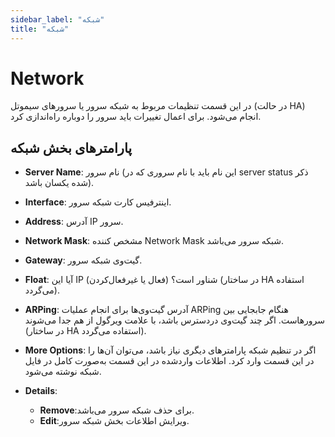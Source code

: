 ```yaml
---
sidebar_label: "شبکه"
title: "شبکه"
---
```


# Network

در این قسمت تنظیمات مربوط به شبكه سرور یا سرورهای سیموتل (در حالت HA) انجام می‌شود. برای اعمال تغییرات باید سرور را دوباره راه‌اندازی کرد.

## پارامتر‌های بخش شبکه
- **Server Name**: نام سرور (این نام باید با نام سروری كه در server status ذکر شده یكسان باشد).

- **Interface**: اینترفیس کارت شبکه سرور.

- **Address**: آدرس IP سرور.

- **Network Mask**: مشخص کننده Network Mask شبکه سرور می‌باشد.

- **Gateway**: گیت‌وی شبکه سرور.

- **Float**: آیا این IP شناور است؟ (فعال یا غیرفعال‌‌کردن) (در ساختار HA استفاده می‌گردد).

- **ARPing**: آدرس گیت‌وی‌‌ها برای انجام عملیات ARPing هنگام جابجایی بین سرور‌‌هاست. اگر چند گیت‌وی دردسترس باشد، با علامت ویرگول از هم جدا می‌‌شوند (در ساختار HA استفاده می‌گردد).

- **More Options**: اگر در تنظیم شبكه پارامترهای دیگری نیاز باشد، می‌‌توان آن‌‌ها را در این قسمت وارد کرد. اطلاعات واردشده در این قسمت به‌صورت كامل در فایل شبكه نوشته می‌‌شود.

- **Details**:
	- **Remove**:برای حذف شبکه سرور می‌باشد.
	- **Edit**:ویرایش اطلاعات بخش شبکه سرور.